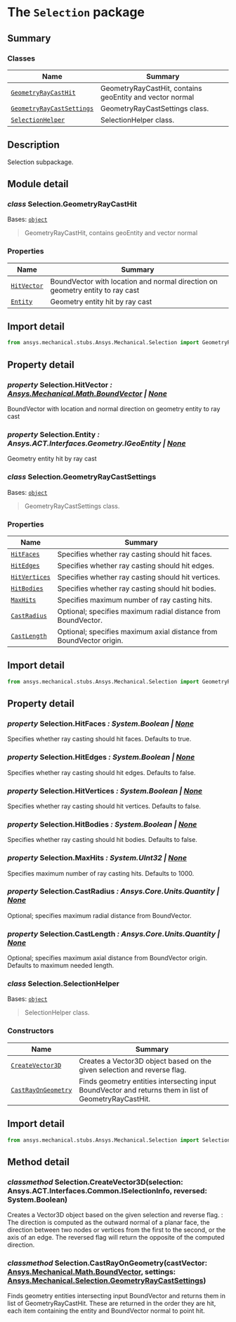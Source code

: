 <a id="module-ansys.mechanical.stubs.Ansys.Mechanical.Selection"></a>

<a id="the-selection-package"></a>

# The `Selection` package

<a id="summary"></a>

## Summary

### Classes

| Name | Summary |
|---------------------------------------------------------------------------------|------------------------------------------------------------|
| [`GeometryRayCastHit`](GeometryRayCastHit.md#GeometryRayCastHit)                | GeometryRayCastHit, contains geoEntity and vector normal   |
| [`GeometryRayCastSettings`](GeometryRayCastSettings.md#GeometryRayCastSettings) | GeometryRayCastSettings class.                             |
| [`SelectionHelper`](SelectionHelper.md#SelectionHelper)                         | SelectionHelper class.                                     |

<a id="description"></a>

## Description

Selection subpackage.

<!-- !! processed by numpydoc !! -->

<a id="module-detail"></a>

## Module detail

<a id="Selection.GeometryRayCastHit"></a>

### *class* Selection.GeometryRayCastHit

Bases: [`object`](https://docs.python.org/3/library/functions.html#object)

> GeometryRayCastHit, contains geoEntity and vector normal

> <!-- !! processed by numpydoc !! -->

### Properties

| Name | Summary |
|---------------------------------------|---------------------------------------------------------------------------------|
| [`HitVector`](#Selection.HitVector)   | BoundVector with location and normal direction on geometry entity to ray cast   |
| [`Entity`](#Selection.Entity)         | Geometry entity hit by ray cast                                                 |

<a id="import-detail"></a>

## Import detail

```python
from ansys.mechanical.stubs.Ansys.Mechanical.Selection import GeometryRayCastHit
```

<a id="property-detail"></a>

## Property detail

<a id="Selection.HitVector"></a>

### *property* Selection.HitVector *: [Ansys.Mechanical.Math.BoundVector](../Math/BoundVector.md#BoundVector) | [None](https://docs.python.org/3/library/constants.html#None)*

BoundVector with location and normal direction on geometry entity to ray cast

<!-- !! processed by numpydoc !! -->

<a id="Selection.Entity"></a>

### *property* Selection.Entity *: Ansys.ACT.Interfaces.Geometry.IGeoEntity | [None](https://docs.python.org/3/library/constants.html#None)*

Geometry entity hit by ray cast

<!-- !! processed by numpydoc !! -->

<a id="Selection.GeometryRayCastSettings"></a>

### *class* Selection.GeometryRayCastSettings

Bases: [`object`](https://docs.python.org/3/library/functions.html#object)

> GeometryRayCastSettings class.

> <!-- !! processed by numpydoc !! -->

### Properties

| Name | Summary |
|-----------------------------------------|---------------------------------------------------------------------|
| [`HitFaces`](#Selection.HitFaces)       | Specifies whether ray casting should hit faces.                     |
| [`HitEdges`](#Selection.HitEdges)       | Specifies whether ray casting should hit edges.                     |
| [`HitVertices`](#Selection.HitVertices) | Specifies whether ray casting should hit vertices.                  |
| [`HitBodies`](#Selection.HitBodies)     | Specifies whether ray casting should hit bodies.                    |
| [`MaxHits`](#Selection.MaxHits)         | Specifies maximum number of ray casting hits.                       |
| [`CastRadius`](#Selection.CastRadius)   | Optional; specifies maximum radial distance from BoundVector.       |
| [`CastLength`](#Selection.CastLength)   | Optional; specifies maximum axial distance from BoundVector origin. |

<a id="id1"></a>

## Import detail

```python
from ansys.mechanical.stubs.Ansys.Mechanical.Selection import GeometryRayCastSettings
```

<a id="id2"></a>

## Property detail

<a id="Selection.HitFaces"></a>

### *property* Selection.HitFaces *: System.Boolean | [None](https://docs.python.org/3/library/constants.html#None)*

Specifies whether ray casting should hit faces.
Defaults to true.

<!-- !! processed by numpydoc !! -->

<a id="Selection.HitEdges"></a>

### *property* Selection.HitEdges *: System.Boolean | [None](https://docs.python.org/3/library/constants.html#None)*

Specifies whether ray casting should hit edges.
Defaults to false.

<!-- !! processed by numpydoc !! -->

<a id="Selection.HitVertices"></a>

### *property* Selection.HitVertices *: System.Boolean | [None](https://docs.python.org/3/library/constants.html#None)*

Specifies whether ray casting should hit vertices.
Defaults to false.

<!-- !! processed by numpydoc !! -->

<a id="Selection.HitBodies"></a>

### *property* Selection.HitBodies *: System.Boolean | [None](https://docs.python.org/3/library/constants.html#None)*

Specifies whether ray casting should hit bodies.
Defaults to false.

<!-- !! processed by numpydoc !! -->

<a id="Selection.MaxHits"></a>

### *property* Selection.MaxHits *: System.UInt32 | [None](https://docs.python.org/3/library/constants.html#None)*

Specifies maximum number of ray casting hits.
Defaults to 1000.

<!-- !! processed by numpydoc !! -->

<a id="Selection.CastRadius"></a>

### *property* Selection.CastRadius *: Ansys.Core.Units.Quantity | [None](https://docs.python.org/3/library/constants.html#None)*

Optional; specifies maximum radial distance from BoundVector.

<!-- !! processed by numpydoc !! -->

<a id="Selection.CastLength"></a>

### *property* Selection.CastLength *: Ansys.Core.Units.Quantity | [None](https://docs.python.org/3/library/constants.html#None)*

Optional; specifies maximum axial distance from BoundVector origin.
Defaults to maximum needed length.

<!-- !! processed by numpydoc !! -->

<a id="Selection.SelectionHelper"></a>

### *class* Selection.SelectionHelper

Bases: [`object`](https://docs.python.org/3/library/functions.html#object)

> SelectionHelper class.

> <!-- !! processed by numpydoc !! -->

### Constructors

| Name | Summary |
|-----------------------------------------------------|--------------------------------------------------------------------------------------------------------|
| [`CreateVector3D`](#Selection.CreateVector3D)       | Creates a Vector3D object based on the given selection and reverse flag.                               |
| [`CastRayOnGeometry`](#Selection.CastRayOnGeometry) | Finds geometry entities intersecting input BoundVector and returns them in list of GeometryRayCastHit. |

<a id="id3"></a>

## Import detail

```python
from ansys.mechanical.stubs.Ansys.Mechanical.Selection import SelectionHelper
```

<a id="method-detail"></a>

## Method detail

<a id="Selection.CreateVector3D"></a>

### *classmethod* Selection.CreateVector3D(selection: Ansys.ACT.Interfaces.Common.ISelectionInfo, reversed: System.Boolean)

Creates a Vector3D object based on the given selection and reverse flag.
: The direction is computed as the outward normal of a planar face, the direction between
  two nodes or vertices from the first to the second, or the axis of an edge.
  The reversed flag will return the opposite of the computed direction.

<!-- !! processed by numpydoc !! -->

<a id="Selection.CastRayOnGeometry"></a>

### *classmethod* Selection.CastRayOnGeometry(castVector: [Ansys.Mechanical.Math.BoundVector](../Math/BoundVector.md#BoundVector), settings: [Ansys.Mechanical.Selection.GeometryRayCastSettings](GeometryRayCastSettings.md#GeometryRayCastSettings))

Finds geometry entities intersecting input BoundVector and returns them in list of GeometryRayCastHit.
These are returned in the order they are hit, each item containing the entity and BoundVector normal to point hit.

<!-- !! processed by numpydoc !! -->
